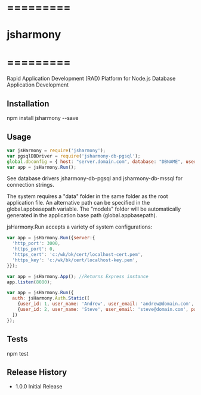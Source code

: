 # =========
# jsharmony
# =========

Rapid Application Development (RAD) Platform for Node.js Database Application Development

## Installation

npm install jsharmony --save

## Usage

```javascript
var jsHarmony = require('jsharmony');
var pgsqlDBDriver = require('jsharmony-db-pgsql');
global.dbconfig = { host: "server.domain.com", database: "DBNAME", user: "DBUSER", password: "DBPASS", _driver: new pgsqlDBDriver() };
var app = jsHarmony.Run();
```

See database drivers jsharmony-db-pgsql and jsharmony-db-mssql for connection strings.

The system requires a "data" folder in the same folder as the root application file.
An alternative path can be specified in the global.appbasepath variable.
The "models" folder will be automatically generated in the application base path (global.appbasepath).

jsHarmony.Run accepts a variety of system configurations:

```javascript
var app = jsHarmony.Run({server:{
  'http_port': 3000,
  'https_port': 0,
  'https_cert': 'c:/wk/bk/cert/localhost-cert.pem',
  'https_key': 'c:/wk/bk/cert/localhost-key.pem',
}});
```

```javascript
var app = jsHarmony.App(); //Returns Express instance
app.listen(8080);
```

```javascript
var app = jsHarmony.Run({
  auth: jsHarmony.Auth.Static([
    {user_id: 1, user_name: 'Andrew', user_email: 'andrew@domain.com', password: 'SAMPLE_PASSWORD', _roles: ['SYSADMIN']},
    {user_id: 2, user_name: 'Steve', user_email: 'steve@domain.com', password: 'SAMPLE_PASSWORD', _roles: ['BROWSE']},
  ])
});
```


## Tests

npm test

## Release History

* 1.0.0 Initial Release